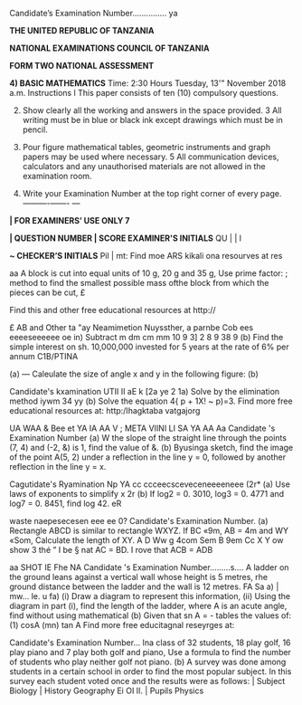 Candidate’s Examination Number............... ya

**THE UNITED REPUBLIC OF TANZANIA**

**NATIONAL EXAMINATIONS COUNCIL OF TANZANIA**

**FORM TWO NATIONAL ASSESSMENT**

**4) BASIC MATHEMATICS**
Time: 2:30 Hours Tuesday, 13'" November 2018 a.m.
Instructions l This paper consists of ten (10) compulsory questions.

2. Show clearly all the working and answers in the space provided.
3 All writing must be in blue or black ink except drawings which must be in pencil.

4. Pour figure mathematical tables, geometric instruments and graph papers may be used where necessary.
5
All communication devices, calculators and any unauthorised materials are not allowed in the examination room.

6. Write your Examination Number at the top right corner of every page.
———-——_-_ —

**| FOR EXAMINERS’ USE ONLY 7**

**| QUESTION NUMBER | SCORE EXAMINER'S INITIALS**
QU |
| l

**~ CHECKER’S INITIALS**
Pil |
mt: Find moe ARS kikali ona resourves at res

aa A block is cut into equal units of 10 g, 20 g and 35 g, Use prime factor: ;
method to find the smallest possible mass ofthe block from which the pieces can be cut, £

Find this and other free educational resources at http://

£ AB and Other ta "ay Neamimetion Nuyssther, a parnbe Cob ees eeeeseeeeee oe in) Subtract m dm cm mm
10 9 3] 2
8 9 38 9
(b) Find the simple interest on sh. 10,000,000 invested for 5 years at the rate of 6%
per annum
C1B/PTINA

(a) — Caleulate the size of angle x and y in the following figure:
(b)

Candidate's kxamination UTII II aE
k [2a ye 2
1a) Solve by the elimination method iywm 34 yy
(b) Solve the equation 4{ p + 1X! ~ p)=3. Find more free educational resources at:
http:/Ihagktaba vatgajorg

UA WAA & Bee et YA IA AA
V ; META VIINI LI SA YA AA Aa
Candidate 's Examination Number
(a) W the slope of the straight line through the points (7, 4) and (-2, &) is 1, find the value of &.
(b) Byusinga sketch, find the image of the point A(5, 2) under a reflection in the line y = 0, followed by another reflection in the line y = x.

Cagutidate's Ryamination Np YA cc ccceecsceveceneeeeneee
(2r*
(a) Use laws of exponents to simplify x
2r
(b) If log2 = 0. 3010, log3 = 0. 4771 and log7 = 0. 8451, find log 42. 
eR

waste naepesecesen eee ee 0?
Candidate's Examination Number.
(a) Rectangle ABCD is similar to rectangle WXYZ. If BC «9m, AB = 4m and
WY «Som, Calculate the length of XY.
   A D Ww g
4com Sem
   B 9em Cc X
Y
ow show 3 thé ”
I be § nat AC = BD. I rove that ACB = ADB

aa
SHOT IE Fhe
NA
Candidate 's Examination Number.........s....
   A ladder on the ground leans against a vertical wall whose height is 5 metres,
rhe ground distance between the ladder and the wall is 12 metres.
FA Sa a) |
mw... le.
u fa)
(i) Draw a diagram to represent this information,
(ii) Using the diagram in part (i), find the length of the ladder,
where A is an acute angle, find without using mathematical
(b) Given that sn A = -
tables the values of:
(1) cosA
(mn) tan A
Find more free educitagnal reseyrges at:

Candidate's Examination Number...
Ina class of 32 students, 18 play golf, 16 play piano and 7 play both golf and piano, Use a formula to find the number of students who play neither golf not piano.
(b) A survey was done among students in a certain school in order to find the most popular subject. In this survey each student voted once and the results were as follows:
| Subject Biology | History Geography
Ei OI II.
| Pupils
Physics